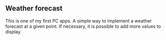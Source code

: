 ## Weather forecast

This is one of my first PC apps.
A simple way to implement a weather forecast at a given point.
If necessary, it is possible to add more values to display.